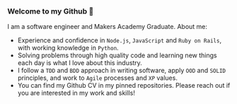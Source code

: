 ### Welcome to my Github 🙂

I am a software engineer and Makers Academy Graduate. About me: 

* Experience and confidence in `Node.js`, `JavaScript` and `Ruby on Rails`, with working knowledge in `Python`.
* Solving problems through high quality code and learning new things each day is what I love about this industry. 
* I follow a `TDD` and `BDD` approach in writing software, apply `OOD` and `SOLID` principles, and work to `Agile` processes and `XP` values.
* You can find my Github CV in my pinned repositories. Please reach out if you are interested in my work and skills!
